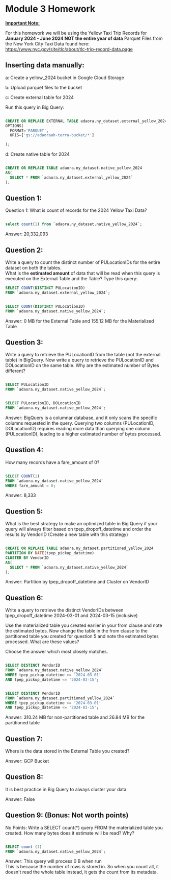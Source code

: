 # Module 3 Homework

<b><u>Important Note:</b></u> <p> For this homework we will be using the Yellow Taxi Trip Records for **January 2024 - June 2024 NOT the entire year of data** 
Parquet Files from the New York
City Taxi Data found here: </br> https://www.nyc.gov/site/tlc/about/tlc-trip-record-data.page </br>

## Inserting data manually:

a: Create a yellow_2024 bucket in Google Cloud Storage

b: Upload parquet files to the bucket

c: Create external table for 2024

Run this query in Big Query:

```sql

CREATE OR REPLACE EXTERNAL TABLE adaora.ny_dataset.external_yellow_2024
OPTIONS(
  FORMAT='PARQUET',
  URIS=['gs://adaoraah-terra-bucket/*']

);

```

d: Create native table for 2024

```sql

CREATE OR REPLACE TABLE adaora.ny_dataset.native_yellow_2024
AS(
  SELECT * FROM `adaora.ny_dataset.external_yellow_2024`
);

```


## Question 1:

Question 1: What is count of records for the 2024 Yellow Taxi Data?

```sql

select count(1) from `adaora.ny_dataset.native_yellow_2024`;

```

Answer: 20,332,093


## Question 2:

Write a query to count the distinct number of PULocationIDs for the entire dataset on both the tables.</br> 
What is the **estimated amount** of data that will be read when this query is executed on the External Table and the Table?
Type this query:

```sql
SELECT COUNT(DISTINCT PULocationID)
FROM `adaora.ny_dataset.external_yellow_2024`;


SELECT COUNT(DISTINCT PULocationID)
FROM `adaora.ny_dataset.native_yellow_2024`;
 ```

Answer:  0 MB for the External Table and 155.12 MB for the Materialized Table

 ## Question 3:

Write a query to retrieve the PULocationID from the table (not the external table) in BigQuery. Now write a query to retrieve the PULocationID and DOLocationID on the same table. Why are the estimated number of Bytes different?

 ```sql

SELECT PULocationID
FROM `adaora.ny_dataset.native_yellow_2024`;


SELECT PULocationID, DOLocationID
FROM `adaora.ny_dataset.native_yellow_2024`;
 ```

Answer: BigQuery is a columnar database, and it only scans the specific columns requested in the query. Querying two columns (PULocationID, DOLocationID) requires reading more data than querying one column (PULocationID), leading to a higher estimated number of bytes processed.


## Question 4:

How many records have a fare_amount of 0?


```sql

SELECT COUNT(1)
FROM `adaora.ny_dataset.native_yellow_2024`
WHERE fare_amount = 0;
```

Answer: 8,333

## Question 5:

What is the best strategy to make an optimized table in Big Query if your query will always filter based on tpep_dropoff_datetime and order the results by VendorID (Create a new table with this strategy)
```sql

CREATE OR REPLACE TABLE adaora.ny_dataset.partitioned_yellow_2024
PARTITION BY DATE(tpep_pickup_datetime)
CLUSTER BY VendorID
AS(
  SELECT * FROM `adaora.ny_dataset.native_yellow_2024`
);

```
Answer: Partition by tpep_dropoff_datetime and Cluster on VendorID



## Question 6:

Write a query to retrieve the distinct VendorIDs between tpep_dropoff_datetime
2024-03-01 and 2024-03-15 (inclusive)</br>

Use the materialized table you created earlier in your from clause and note the estimated bytes. Now change the table in the from clause to the partitioned table you created for question 5 and note the estimated bytes processed. What are these values? </br>

Choose the answer which most closely matches.</br> 

```sql

SELECT DISTINCT VendorID
FROM `adaora.ny_dataset.native_yellow_2024`
WHERE tpep_pickup_datetime >= '2024-03-01'
AND tpep_pickup_datetime <= '2024-03-15';


SELECT DISTINCT VendorID
FROM `adaora.ny_dataset.partitioned_yellow_2024`
WHERE tpep_pickup_datetime >= '2024-03-01'
AND tpep_pickup_datetime <= '2024-03-15';
```
Answer: 310.24 MB for non-partitioned table and 26.84 MB for the partitioned table

## Question 7:

Where is the data stored in the External Table you created?

Answer: GCP Bucket

## Question 8:

It is best practice in Big Query to always cluster your data:

Answer: False

## Question 9: (Bonus: Not worth points)

No Points: Write a SELECT count(*) query FROM the materialized table you created. How many bytes does it estimate will be read? Why?

```sql

SELECT count (1)
FROM `adaora.ny_dataset.native_yellow_2024`;
```
Answer: This query will process 0 B when run </br> 
This is because the number of rows is stored in. So when you count all, it doesn't read the whole table instead, it gets the count from its metadata.